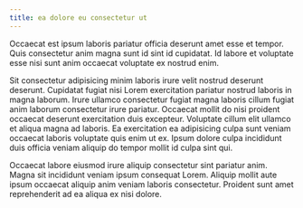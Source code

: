```yaml
---
title: ea dolore eu consectetur ut
---
```


Occaecat est ipsum laboris pariatur officia deserunt amet esse et tempor. Quis consectetur anim magna sunt id sint id cupidatat. Id labore et voluptate esse nisi sunt anim occaecat voluptate ex nostrud enim.

Sit consectetur adipisicing minim laboris irure velit nostrud deserunt deserunt. Cupidatat fugiat nisi Lorem exercitation pariatur nostrud laboris in magna laborum. Irure ullamco consectetur fugiat magna laboris cillum fugiat anim laborum consectetur irure pariatur. Occaecat mollit do nisi proident occaecat deserunt exercitation duis excepteur. Voluptate cillum elit ullamco et aliqua magna ad laboris. Ea exercitation ea adipisicing culpa sunt veniam occaecat laboris voluptate quis enim ut ex. Ipsum dolore culpa incididunt duis officia veniam aliquip do tempor mollit id culpa sint qui.

Occaecat labore eiusmod irure aliquip consectetur sint pariatur anim. Magna sit incididunt veniam ipsum consequat Lorem. Aliquip mollit aute ipsum occaecat aliquip anim veniam laboris consectetur. Proident sunt amet reprehenderit ad ea aliqua ex nisi dolore.